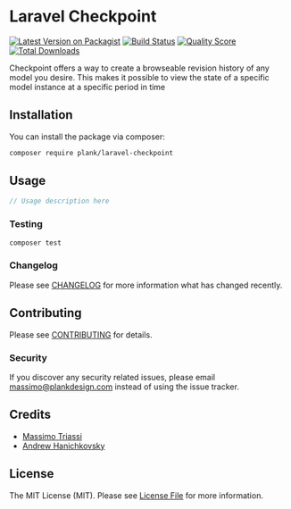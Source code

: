 # Laravel Checkpoint 

[![Latest Version on Packagist](https://img.shields.io/packagist/v/plank/laravel-checkpoint.svg?style=flat-square)](https://packagist.org/packages/plank/laravel-checkpoint)
[![Build Status](https://img.shields.io/travis/plank/laravel-checkpoint/master.svg?style=flat-square)](https://travis-ci.org/plank/laravel-checkpoint)
[![Quality Score](https://img.shields.io/scrutinizer/g/plank/laravel-checkpoint.svg?style=flat-square)](https://scrutinizer-ci.com/g/plank/laravel-checkpoint)
[![Total Downloads](https://img.shields.io/packagist/dt/plank/laravel-checkpoint.svg?style=flat-square)](https://packagist.org/packages/plank/laravel-checkpoint)

Checkpoint offers a way to create a browseable revision history of any model you desire. This makes it possible to view
the state of a specific model instance at a specific period in time

## Installation

You can install the package via composer:

```bash
composer require plank/laravel-checkpoint
```

## Usage

``` php
// Usage description here
```

### Testing

``` bash
composer test
```

### Changelog

Please see [CHANGELOG](CHANGELOG.md) for more information what has changed recently.

## Contributing

Please see [CONTRIBUTING](CONTRIBUTING.md) for details.

### Security

If you discover any security related issues, please email massimo@plankdesign.com instead of using the issue tracker.

## Credits

- [Massimo Triassi](https://github.com/m-triassi)
- [Andrew Hanichkovsky](https://github.com/WindOfRussia)

## License

The MIT License (MIT). Please see [License File](LICENSE.md) for more information.

